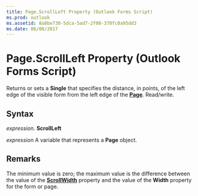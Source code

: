 ```yaml
---
title: Page.ScrollLeft Property (Outlook Forms Script)
ms.prod: outlook
ms.assetid: 8a8be730-5dca-5ad7-2f08-370fc0a95dd3
ms.date: 06/08/2017
---
```



# Page.ScrollLeft Property (Outlook Forms Script)

Returns or sets a  **Single** that specifies the distance, in points, of the left edge of the visible form from the left edge of the **[Page](Outlook.page.md)**. Read/write.


## Syntax

 _expression_. **ScrollLeft**

 _expression_ A variable that represents a  **Page** object.


## Remarks

The minimum value is zero; the maximum value is the difference between the value of the  **[ScrollWidth](Outlook.page.scrollwidth.md)** property and the value of the **Width** property for the form or page.


